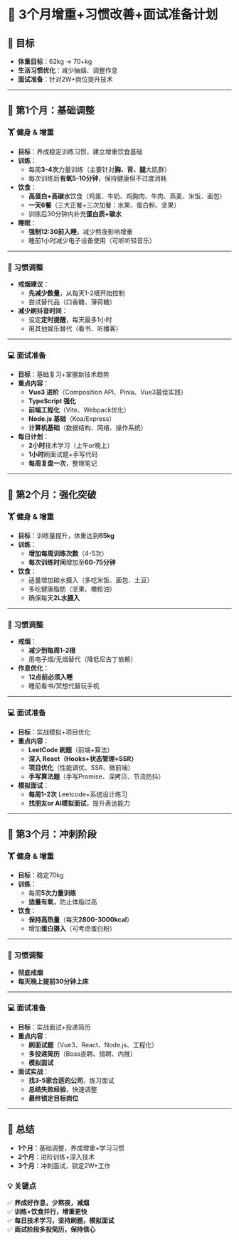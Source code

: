 # 📅 3个月增重+习惯改善+面试准备计划

## 🎯 目标

- **体重目标**：62kg → 70+kg
- **生活习惯优化**：减少抽烟、调整作息
- **面试准备**：针对2W+岗位提升技术

---

## 📌 第1个月：基础调整

### 🏋️ 健身 & 增重

- **目标**：养成稳定训练习惯，建立增重饮食基础
- **训练**：
  - 每周**3-4次**力量训练（主要针对**胸、背、腿**大肌群）
  - 每次训练后**有氧5-10分钟**，保持健康但不过度消耗
- **饮食**：
  - **高蛋白+高碳水**饮食（鸡蛋、牛奶、鸡胸肉、牛肉、燕麦、米饭、面包）
  - **一天6餐**（三大正餐+三次加餐：水果、蛋白粉、坚果）
  - 训练后30分钟内补充**蛋白质+碳水**
- **睡眠**：
  - **强制12:30前入睡**，减少熬夜影响增重
  - 睡前1小时减少电子设备使用（可听听轻音乐）

---

### 🚬 习惯调整

- **戒烟建议**：
  - **先减少数量**，从每天1-2根开始控制
  - 尝试替代品（口香糖、薄荷糖）
- **减少刷抖音时间**：
  - 设定**定时提醒**，每天最多1小时
  - 用其他娱乐替代（看书、听播客）

---

### 💻 面试准备

- **目标**：基础复习+掌握新技术趋势
- **重点内容**：
  - **Vue3 进阶**（Composition API、Pinia、Vue3最佳实践）
  - **TypeScript 强化**
  - **前端工程化**（Vite、Webpack优化）
  - **Node.js 基础**（Koa/Express）
  - **计算机基础**（数据结构、网络、操作系统）
- **每日计划**：
  - **2小时**技术学习（上午or晚上）
  - **1小时**刷面试题+手写代码
  - **每周复盘一次**，整理笔记

---

## 📌 第2个月：强化突破

### 🏋️ 健身 & 增重

- **目标**：训练量提升，体重达到**65kg**
- **训练**：
  - **增加每周训练次数**（4-5次）
  - **每次训练时间**增加至**60-75分钟**
- **饮食**：
  - 适量增加碳水摄入（多吃米饭、面包、土豆）
  - 多吃健康脂肪（坚果、橄榄油）
  - 确保每天**2L水摄入**

---

### 🚬 习惯调整

- **戒烟**：
  - **减少到每周1-2根**
  - 用电子烟/无烟替代（降低尼古丁依赖）
- **作息优化**：
  - **12点前必须入睡**
  - 睡前看书/冥想代替玩手机

---

### 💻 面试准备

- **目标**：实战模拟+项目优化
- **重点内容**：
  - **LeetCode 刷题**（前端+算法）
  - **深入 React（Hooks+状态管理+SSR）**
  - **项目优化**（性能调优、SSR、微前端）
  - **手写算法题**（手写Promise、深拷贝、节流防抖）
- **模拟面试**：
  - **每周1-2次** Leetcode+系统设计练习
  - **找朋友or AI模拟面试**，提升表达能力

---

## 📌 第3个月：冲刺阶段

### 🏋️ 健身 & 增重

- **目标**：稳定70kg
- **训练**：
  - 每周**5次力量训练**
  - **适量有氧**，防止体脂过高
- **饮食**：
  - **保持高热量**（每天**2800-3000kcal**）
  - 增加**蛋白摄入**（可考虑蛋白粉）

---

### 🚬 习惯调整

- **彻底戒烟**
- **每天晚上提前30分钟上床**

---

### 💻 面试准备

- **目标**：实战面试+投递简历
- **重点内容**：
  - **刷面试题**（Vue3、React、Node.js、工程化）
  - **多投递简历**（Boss直聘、猎聘、内推）
  - **模拟面试**
- **面试实战**：
  - **找3-5家合适的公司**，练习面试
  - **总结失败经验**，快速调整
  - **最终锁定目标岗位**

---

## 📌 总结

- **1个月**：基础调整，养成增重+学习习惯
- **2个月**：进阶训练+深入技术
- **3个月**：冲刺面试，锁定2W+工作

### 💡 关键点

✅ **养成好作息，少熬夜，减烟**  
✅ **训练+饮食并行，增重更快**  
✅ **每日技术学习，坚持刷题，模拟面试**  
✅ **面试阶段多投简历，保持信心**
